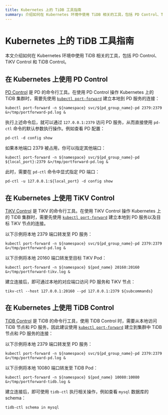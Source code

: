 ```yaml
---
title: Kubernetes 上的 TiDB 工具指南
summary: 介绍如何在 Kubernetes 环境中使用 TiDB 相关的工具，包括 PD Control、TiKV Control 和 TiDB Control。
---
```


# Kubernetes 上的 TiDB 工具指南

本文介绍如何在 Kubernetes 环境中使用 TiDB 相关的工具，包括 PD Control、TiKV Control 和 TiDB Control。

## 在 Kubernetes 上使用 PD Control

[PD Control](https://docs.pingcap.com/zh/tidb/stable/pd-control) 是 PD 的命令行工具。在使用 PD Control 操作 Kubernetes 上的 TiDB 集群时，需要先使用 [`kubectl port-forward`](https://kubernetes.io/zh-cn/docs/reference/kubectl/generated/kubectl_port-forward/) 建立本地到 PD 服务的连接：

```shell
kubectl port-forward -n ${namespace} svc/${pd_group_name}-pd 2379:2379 &>/tmp/portforward-pd.log &
```

执行上述命令后，就可以通过 `127.0.0.1:2379` 访问 PD 服务，从而直接使用 `pd-ctl` 命令的默认参数执行操作。例如查看 PD 配置：

```shell
pd-ctl -d config show
```

如果本地端口 2379 被占用，你可以指定其他端口：

```shell
kubectl port-forward -n ${namespace} svc/${pd_group_name}-pd ${local_port}:2379 &>/tmp/portforward-pd.log &
```

此时，需要在 `pd-ctl` 命令中显式指定 PD 端口：

```shell
pd-ctl -u 127.0.0.1:${local_port} -d config show
```

## 在 Kubernetes 上使用 TiKV Control

[TiKV Control](https://docs.pingcap.com/zh/tidb/stable/tikv-control) 是 TiKV 的命令行工具。在使用 TiKV Control 操作 Kubernetes 上的 TiDB 集群时，需要先使用 [`kubectl port-forward`](https://kubernetes.io/zh-cn/docs/reference/kubectl/generated/kubectl_port-forward/) 建立本地到 PD 服务以及目标 TiKV 节点的连接。

以下示例将本地 2379 端口转发至 PD 服务：

```shell
kubectl port-forward -n ${namespace} svc/${pd_group_name}-pd 2379:2379 &>/tmp/portforward-pd.log &
```

以下示例将本地 20160 端口转发至目标 TiKV Pod：

```shell
kubectl port-forward -n ${namespace} ${pod_name} 20160:20160 &>/tmp/portforward-tikv.log &
```

建立连接后，即可通过本地的对应端口访问 PD 服务和 TiKV 节点：

```shell
tikv-ctl --host 127.0.0.1:20160 --pd 127.0.0.1:2379 ${subcommands}
```

## 在 Kubernetes 上使用 TiDB Control

[TiDB Control](https://docs.pingcap.com/zh/tidb/stable/tidb-control) 是 TiDB 的命令行工具，使用 TiDB Control 时，需要从本地访问 TiDB 节点和 PD 服务，因此建议使用 [`kubectl port-forward`](https://kubernetes.io/zh-cn/docs/reference/kubectl/generated/kubectl_port-forward/) 建立到集群中 TiDB 节点和 PD 服务的连接：

以下示例将本地 2379 端口转发至 PD 服务：

```shell
kubectl port-forward -n ${namespace} svc/${pd_group_name}-pd 2379:2379 &>/tmp/portforward-pd.log &
```

以下示例将本地 10080 端口转发至 TiDB Pod：

```shell
kubectl port-forward -n ${namespace} ${pod_name} 10080:10080 &>/tmp/portforward-tidb.log &
```

建立连接后，即可使用 `tidb-ctl` 执行相关操作，例如查看 `mysql` 数据库的 schema：

```shell
tidb-ctl schema in mysql
```
